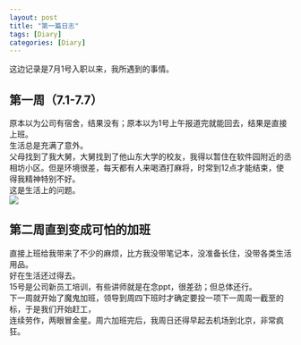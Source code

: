 ```yaml
---
layout: post
title: "第一篇日志"
tags: [Diary]
categories: [Diary]
---
```


这边记录是7月1号入职以来，我所遇到的事情。

## 第一周（7.1-7.7）

原本以为公司有宿舍，结果没有；原本以为1号上午报道完就能回去，结果是直接上班。  
生活总是充满了意外。  
父母找到了我大舅，大舅找到了他山东大学的校友，我得以暂住在软件园附近的丞相坊小区。但是环境很差，每天都有人来喝酒打麻将，时常到12点才能结束，使得我精神特别不好。  
这是生活上的问题。  
<img src="/image/diary/20190701_1.jpg" />

## 第二周直到变成可怕的加班

直接上班给我带来了不少的麻烦，比方我没带笔记本，没准备长住，没带各类生活用品。  
好在生活还过得去。  
15号是公司新员工培训，有些讲师就是在念ppt，很差劲；但总体还行。  
下一周就开始了魔鬼加班，领导到周四下班时才确定要投一项下一周周一截至的标，于是我们开始赶工，  
连续劳作，两眼冒金星。周六加班完后，我周日还得早起去机场到北京，非常疯狂。
